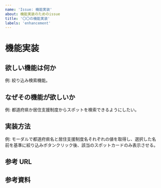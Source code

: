 ```yaml
---
name: 'Issue: 機能実装'
about: 機能実装のためのissue
title: '〇〇の機能実装'
labels: 'enhancement'
---
```


# 機能実装

## 欲しい機能は何か

例: 絞り込み検索機能。

## なぜその機能が欲しいか

例: 都道府県か居住支援制度からスポットを検索できるようにしたい。

## 実装方法

例: モーダルで都道府県名と居住支援制度名それぞれの値を取得し、選択した名前を基準に絞り込みボタンクリック後、該当のスポットカードのみ表示させる。

## 参考 URL

## 参考資料
